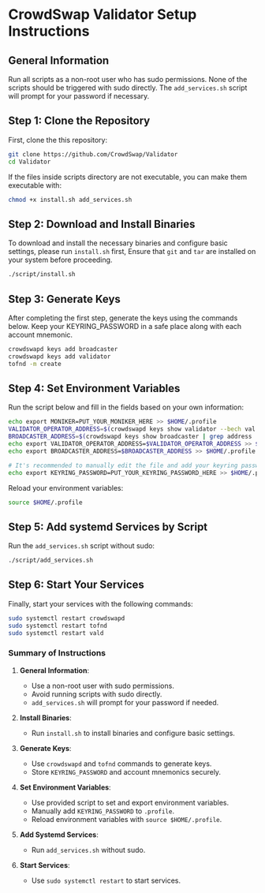 # CrowdSwap Validator Setup Instructions


## General Information

Run all scripts as a non-root user who has sudo permissions. None of the scripts should be triggered with sudo directly. The `add_services.sh` script will prompt for your password if necessary.

## Step 1: Clone the Repository

First, clone the this repository:

```sh
git clone https://github.com/CrowdSwap/Validator
cd Validator
```

If the files inside scripts directory are not executable, you can make them executable with:

```bash
chmod +x install.sh add_services.sh

```

## Step 2: Download and Install Binaries

To download and install the necessary binaries and configure basic settings, please run `install.sh` first, Ensure that `git` and `tar` are installed on your system before proceeding.

```bash
./script/install.sh
```

## Step 3: Generate Keys
After completing the first step, generate the keys using the commands below. Keep your KEYRING_PASSWORD in a safe place along with each account mnemonic.

```bash
crowdswapd keys add broadcaster
crowdswapd keys add validator
tofnd -m create

```

## Step 4: Set Environment Variables

Run the script below and fill in the fields based on your own information:

```bash
echo export MONIKER=PUT_YOUR_MONIKER_HERE >> $HOME/.profile
VALIDATOR_OPERATOR_ADDRESS=$(crowdswapd keys show validator --bech val | grep address | awk {'print $3'})
BROADCASTER_ADDRESS=$(crowdswapd keys show broadcaster | grep address | awk {'print $3'})
echo export VALIDATOR_OPERATOR_ADDRESS=$VALIDATOR_OPERATOR_ADDRESS >> $HOME/.profile
echo export BROADCASTER_ADDRESS=$BROADCASTER_ADDRESS >> $HOME/.profile

# It's recommended to manually edit the file and add your keyring password
echo export KEYRING_PASSWORD=PUT_YOUR_KEYRING_PASSWORD_HERE >> $HOME/.profile

```

Reload your environment variables:

```bash
source $HOME/.profile

```

## Step 5: Add systemd Services by Script
Run the `add_services.sh` script without sudo:

```bash
./script/add_services.sh

```

## Step 6: Start Your Services
Finally, start your services with the following commands:

```bash
sudo systemctl restart crowdswapd
sudo systemctl restart tofnd
sudo systemctl restart vald
```

### Summary of Instructions

1. **General Information**:
    - Use a non-root user with sudo permissions.
    - Avoid running scripts with sudo directly.
    - `add_services.sh` will prompt for your password if needed.

2. **Install Binaries**:
    - Run `install.sh` to install binaries and configure basic settings.

3. **Generate Keys**:
    - Use `crowdswapd` and `tofnd` commands to generate keys.
    - Store `KEYRING_PASSWORD` and account mnemonics securely.

4. **Set Environment Variables**:
    - Use provided script to set and export environment variables.
    - Manually add `KEYRING_PASSWORD` to `.profile`.
    - Reload environment variables with `source $HOME/.profile`.

5. **Add Systemd Services**:
    - Run `add_services.sh` without sudo.

6. **Start Services**:
    - Use `sudo systemctl restart` to start services.

